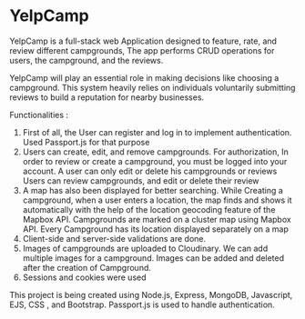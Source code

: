 # YelpCamp
YelpCamp is a full-stack web Application  designed to feature, rate, and review different campgrounds, 
The app performs CRUD operations for users, the campground, and the reviews. 

YelpCamp will play an essential role in making decisions like choosing a campground. This system heavily relies on individuals voluntarily submitting reviews to build a reputation for nearby businesses.

Functionalities : 
 
1. First of all, the User can register and log in to implement authentication. Used Passport.js for that purpose
2. Users can create, edit, and remove campgrounds. For authorization, In order to review or create a campground, you must be logged into your account. A user can only edit or delete his campgrounds or reviews
Users can review campgrounds, and edit or delete their review
3. A map has also been displayed for better searching. While Creating a campground, when a user enters a location, the map finds and shows it automatically with the help of the location geocoding feature of the Mapbox API.
Campgrounds are marked on a cluster map using Mapbox API. Every Campground has its location displayed separately on a map
4. Client-side and server-side validations are done. 
5. Images of campgrounds are uploaded to Cloudinary. We can add multiple images for a campground. Images can be added and deleted after the creation of Campground. 
6. Sessions and cookies were used



This project is being created using Node.js, Express, MongoDB, Javascript, EJS, CSS , and Bootstrap. Passport.js is used to handle authentication.


